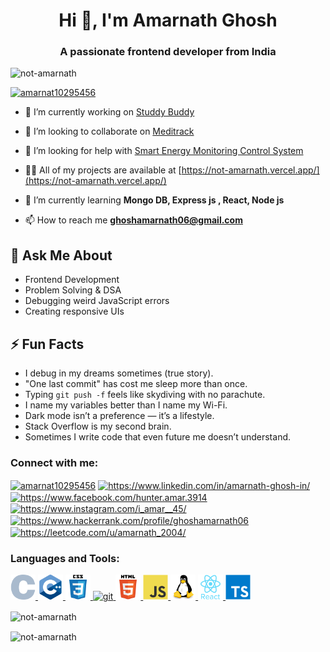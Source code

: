 <h1 align="center">Hi 👋, I'm Amarnath Ghosh</h1>
<h3 align="center">A passionate frontend developer from India</h3>

<p align="left"> <img src="https://komarev.com/ghpvc/?username=not-amarnath&label=Profile%20views&color=0e75b6&style=flat" alt="not-amarnath" /> </p>

<p align="left"> <a href="https://twitter.com/amarnat10295456" target="blank"><img src="https://img.shields.io/twitter/follow/amarnat10295456?logo=twitter&style=for-the-badge" alt="amarnat10295456" /></a> </p>

- 🔭 I’m currently working on [Studdy Buddy](https://study-buddy-drab.vercel.app/)

- 👯 I’m looking to collaborate on [Meditrack](https://meditrack-chi.vercel.app/)

- 🤝 I’m looking for help with [Smart Energy Monitoring Control System](https://smart-energy-monitoring-control-sys.vercel.app/)

- 👨‍💻 All of my projects are available at [https://not-amarnath.vercel.app/](https://not-amarnath.vercel.app/)

- 🌱 I’m currently learning **Mongo DB, Express js , React, Node js**

- 📫 How to reach me **ghoshamarnath06@gmail.com**

## 💬 Ask Me About

- Frontend Development  
- Problem Solving & DSA  
- Debugging weird JavaScript errors  
- Creating responsive UIs  



## ⚡ Fun Facts

- I debug in my dreams sometimes (true story).
- "One last commit" has cost me sleep more than once.
- Typing `git push -f` feels like skydiving with no parachute.
- I name my variables better than I name my Wi-Fi.
- Dark mode isn’t a preference — it’s a lifestyle.
- Stack Overflow is my second brain.
- Sometimes I write code that even future me doesn’t understand.

<h3 align="left">Connect with me:</h3>
<p align="left">
<a href="https://twitter.com/amarnat10295456" target="blank"><img align="center" src="https://raw.githubusercontent.com/rahuldkjain/github-profile-readme-generator/master/src/images/icons/Social/twitter.svg" alt="amarnat10295456" height="30" width="40" /></a>
<a href="https://www.linkedin.com/in/amarnath-ghosh-in" target="blank"><img align="center" src="https://raw.githubusercontent.com/rahuldkjain/github-profile-readme-generator/master/src/images/icons/Social/linked-in-alt.svg" alt="https://www.linkedin.com/in/amarnath-ghosh-in/" height="30" width="40" /></a>
<a href="https://fb.com/https://www.facebook.com/hunter.amar.3914" target="blank"><img align="center" src="https://raw.githubusercontent.com/rahuldkjain/github-profile-readme-generator/master/src/images/icons/Social/facebook.svg" alt="https://www.facebook.com/hunter.amar.3914" height="30" width="40" /></a>
<a href="https://instagram.com/https://www.instagram.com/i_amar__45/" target="blank"><img align="center" src="https://raw.githubusercontent.com/rahuldkjain/github-profile-readme-generator/master/src/images/icons/Social/instagram.svg" alt="https://www.instagram.com/i_amar__45/" height="30" width="40" /></a>
<a href="https://www.hackerrank.com/https://www.hackerrank.com/profile/ghoshamarnath06" target="blank"><img align="center" src="https://raw.githubusercontent.com/rahuldkjain/github-profile-readme-generator/master/src/images/icons/Social/hackerrank.svg" alt="https://www.hackerrank.com/profile/ghoshamarnath06" height="30" width="40" /></a>
<a href="https://www.leetcode.com/https://leetcode.com/u/amarnath_2004/" target="blank"><img align="center" src="https://raw.githubusercontent.com/rahuldkjain/github-profile-readme-generator/master/src/images/icons/Social/leet-code.svg" alt="https://leetcode.com/u/amarnath_2004/" height="30" width="40" /></a>
</p>

<h3 align="left">Languages and Tools:</h3>
<p align="left"> <a href="https://www.cprogramming.com/" target="_blank" rel="noreferrer"> <img src="https://raw.githubusercontent.com/devicons/devicon/master/icons/c/c-original.svg" alt="c" width="40" height="40"/> </a> <a href="https://www.w3schools.com/cpp/" target="_blank" rel="noreferrer"> <img src="https://raw.githubusercontent.com/devicons/devicon/master/icons/cplusplus/cplusplus-original.svg" alt="cplusplus" width="40" height="40"/> </a> <a href="https://www.w3schools.com/css/" target="_blank" rel="noreferrer"> <img src="https://raw.githubusercontent.com/devicons/devicon/master/icons/css3/css3-original-wordmark.svg" alt="css3" width="40" height="40"/> </a> <a href="https://git-scm.com/" target="_blank" rel="noreferrer"> <img src="https://www.vectorlogo.zone/logos/git-scm/git-scm-icon.svg" alt="git" width="40" height="40"/> </a> <a href="https://www.w3.org/html/" target="_blank" rel="noreferrer"> <img src="https://raw.githubusercontent.com/devicons/devicon/master/icons/html5/html5-original-wordmark.svg" alt="html5" width="40" height="40"/> </a> <a href="https://developer.mozilla.org/en-US/docs/Web/JavaScript" target="_blank" rel="noreferrer"> <img src="https://raw.githubusercontent.com/devicons/devicon/master/icons/javascript/javascript-original.svg" alt="javascript" width="40" height="40"/> </a> <a href="https://www.linux.org/" target="_blank" rel="noreferrer"> <img src="https://raw.githubusercontent.com/devicons/devicon/master/icons/linux/linux-original.svg" alt="linux" width="40" height="40"/> </a> <a href="https://reactjs.org/" target="_blank" rel="noreferrer"> <img src="https://raw.githubusercontent.com/devicons/devicon/master/icons/react/react-original-wordmark.svg" alt="react" width="40" height="40"/> </a> <a href="https://www.typescriptlang.org/" target="_blank" rel="noreferrer"> <img src="https://raw.githubusercontent.com/devicons/devicon/master/icons/typescript/typescript-original.svg" alt="typescript" width="40" height="40"/> </a> </p>

<p><img align="center" src="https://github-readme-stats.vercel.app/api/top-langs?username=not-amarnath&show_icons=true&locale=en&layout=compact" alt="not-amarnath" /></p>

<p><img align="center" src="https://github-readme-streak-stats.herokuapp.com/?user=not-amarnath&" alt="not-amarnath" /></p>
